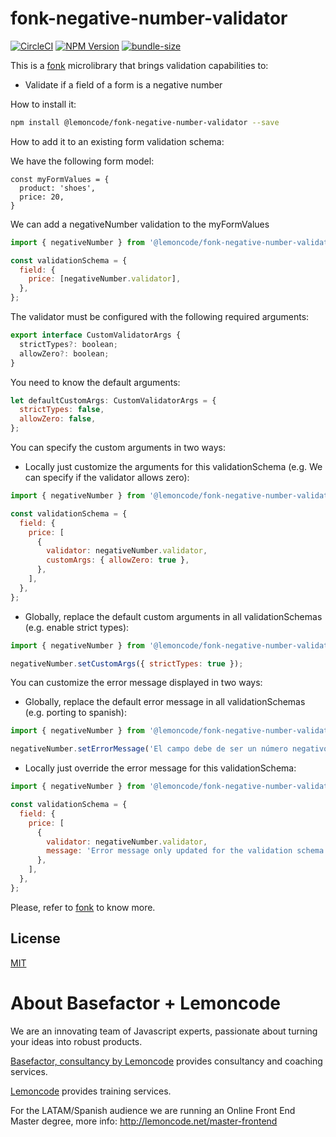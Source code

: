 # fonk-negative-number-validator

[![CircleCI](https://badgen.net/github/status/Lemoncode/fonk-negative-number-validator/master?icon=circleci&label=circleci)](https://circleci.com/gh/Lemoncode/fonk-negative-number-validator/tree/master)
[![NPM Version](https://badgen.net/npm/v/@lemoncode/fonk-negative-number-validator?icon=npm&label=npm)](https://www.npmjs.com/package/@lemoncode/fonk-negative-number-validator)
[![bundle-size](https://badgen.net/bundlephobia/min/@lemoncode/fonk-negative-number-validator)](https://bundlephobia.com/result?p=@lemoncode/fonk-negative-number-validator)

This is a [fonk](https://github.com/Lemoncode/fonk) microlibrary that brings validation capabilities to:

- Validate if a field of a form is a negative number

How to install it:

```bash
npm install @lemoncode/fonk-negative-number-validator --save
```

How to add it to an existing form validation schema:

We have the following form model:

```
const myFormValues = {
  product: 'shoes',
  price: 20,
}
```

We can add a negativeNumber validation to the myFormValues

```javascript
import { negativeNumber } from '@lemoncode/fonk-negative-number-validator';

const validationSchema = {
  field: {
    price: [negativeNumber.validator],
  },
};
```

The validator must be configured with the following required arguments:

```javascript
export interface CustomValidatorArgs {
  strictTypes?: boolean;
  allowZero?: boolean;
}
```

You need to know the default arguments:

```javascript
let defaultCustomArgs: CustomValidatorArgs = {
  strictTypes: false,
  allowZero: false,
};
```

You can specify the custom arguments in two ways:

- Locally just customize the arguments for this validationSchema (e.g. We can specify if the validator allows zero):

```javascript
import { negativeNumber } from '@lemoncode/fonk-negative-number-validator';

const validationSchema = {
  field: {
    price: [
      {
        validator: negativeNumber.validator,
        customArgs: { allowZero: true },
      },
    ],
  },
};
```

- Globally, replace the default custom arguments in all validationSchemas (e.g. enable strict types):

```javascript
import { negativeNumber } from '@lemoncode/fonk-negative-number-validator';

negativeNumber.setCustomArgs({ strictTypes: true });
```

You can customize the error message displayed in two ways:

- Globally, replace the default error message in all validationSchemas (e.g. porting to spanish):

```javascript
import { negativeNumber } from '@lemoncode/fonk-negative-number-validator';

negativeNumber.setErrorMessage('El campo debe de ser un número negativo');
```

- Locally just override the error message for this validationSchema:

```javascript
import { negativeNumber } from '@lemoncode/fonk-negative-number-validator';

const validationSchema = {
  field: {
    price: [
      {
        validator: negativeNumber.validator,
        message: 'Error message only updated for the validation schema',
      },
    ],
  },
};
```

Please, refer to [fonk](https://github.com/Lemoncode/fonk) to know more.

## License

[MIT](./LICENSE)

# About Basefactor + Lemoncode

We are an innovating team of Javascript experts, passionate about turning your ideas into robust products.

[Basefactor, consultancy by Lemoncode](http://www.basefactor.com) provides consultancy and coaching services.

[Lemoncode](http://lemoncode.net/services/en/#en-home) provides training services.

For the LATAM/Spanish audience we are running an Online Front End Master degree, more info: http://lemoncode.net/master-frontend
